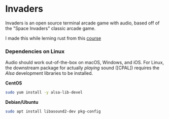 # Invaders

Invaders is an open source terminal arcade game with audio, based off of the "Space Invaders" classic arcade game.

I made this while lerning rust from this [course](https://www.udemy.com/course/ultimate-rust-crash-course/)

### Dependencies on Linux

Audio should work out-of-the-box on macOS, Windows, and iOS.  For Linux, the
downstream package for actually _playing_ sound ([CPAL]) requires
the *Alsa* development libraries to be installed.

**CentOS**

```bash
sudo yum install -y alsa-lib-devel
```

**Debian/Ubuntu**

```bash
sudo apt install libasound2-dev pkg-config
```
